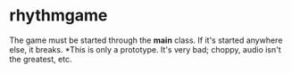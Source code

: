 # rhythmgame

The game must be started through the **main** class. If it's started anywhere else, it breaks.
*This is only a prototype. It's very bad; choppy, audio isn't the greatest, etc.
